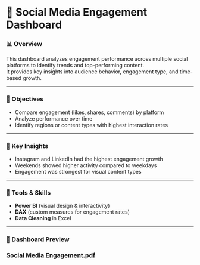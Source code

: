 # 📱 Social Media Engagement Dashboard

### 📊 Overview
This dashboard analyzes engagement performance across multiple social platforms to identify trends and top-performing content.  
It provides key insights into audience behavior, engagement type, and time-based growth.

---

### 🎯 Objectives
- Compare engagement (likes, shares, comments) by platform  
- Analyze performance over time  
- Identify regions or content types with highest interaction rates  

---

### 🧠 Key Insights
- Instagram and LinkedIn had the highest engagement growth  
- Weekends showed higher activity compared to weekdays  
- Engagement was strongest for visual content types  

---

### 🧰 Tools & Skills
- **Power BI** (visual design & interactivity)  
- **DAX** (custom measures for engagement rates)  
- **Data Cleaning** in Excel  

---


### 📸 Dashboard Preview
### [Social Media Engagement.pdf](https://github.com/user-attachments/files/22935720/Social.Media.Engagement.pdf)







